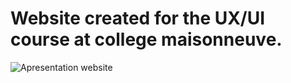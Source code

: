 # Website created for the UX/UI course at college maisonneuve.

![Apresentation website](./Animation.gif)